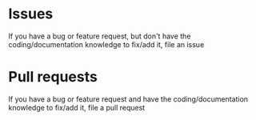 # Issues
If you have a bug or feature request, but don't have the coding/documentation knowledge to fix/add it, file an issue
# Pull requests
If you have a bug or feature request and have the coding/documentation knowledge to fix/add it, file a pull request
